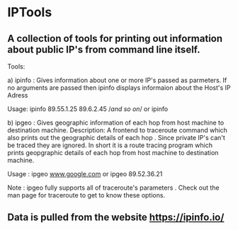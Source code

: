 # IPTools
A collection of tools  for printing out information  about public IP's from command line itself.
---------------------------------------------------------------------------------------------------------------------------------
Tools:

a) ipinfo : Gives information about one or more IP's passed as parmeters. If no arguments are passed then  ipinfo displays informaion about the Host's IP Adress

Usage: ipinfo 89.55.1.25 89.6.2.45 /*and so on*/ or   ipinfo

b) ipgeo : Gives geographic information of each  hop from host machine to destination machine.
Description: A frontend to traceroute command which also prints out the 
geographic details of each hop . Since private IP's can't be traced they are ignored. In short it is a route tracing program which prints geopgraphic details of each hop from host machine to destination machine.

Usage : ipgeo www.google.com or ipgeo 89.52.36.21
        
Note  : ipgeo fully supports all of traceroute's parameters . Check out the man page for traceroute to get to know these options.

Data is pulled from the website https://ipinfo.io/
---------------------------------------------------------------------------------------------------------------------------------

